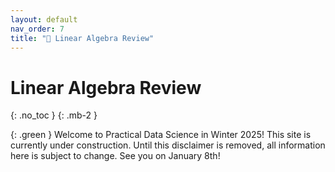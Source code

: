 ```yaml
---
layout: default
nav_order: 7
title: "🧮 Linear Algebra Review"
---
```


# Linear Algebra Review
{: .no_toc }
{: .mb-2 }


{: .green }
Welcome to Practical Data Science in Winter 2025! This site is currently under construction. Until this disclaimer is removed, all information here is subject to change. See you on January 8th!